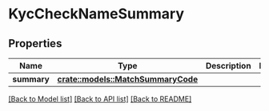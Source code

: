 # KycCheckNameSummary

## Properties

Name | Type | Description | Notes
------------ | ------------- | ------------- | -------------
**summary** | [**crate::models::MatchSummaryCode**](MatchSummaryCode.md) |  | 

[[Back to Model list]](../README.md#documentation-for-models) [[Back to API list]](../README.md#documentation-for-api-endpoints) [[Back to README]](../README.md)


